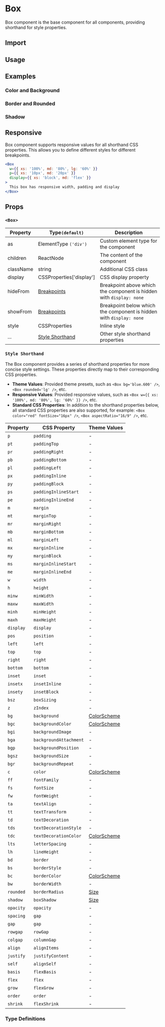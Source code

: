 # Box

Box component is the base component for all components, providing shorthand for style properties.

## Import

<!--{include:<import-guide>}-->

## Usage

<!--{include:`usage.md`}-->

## Examples

### Color and Background

<!--{include:`background.md`}-->

### Border and Rounded

<!--{include:`border.md`}-->

### Shadow

<!--{include:`shadow.md`}-->

## Responsive

Box component supports responsive values for all shorthand CSS properties. This allows you to define different styles for different breakpoints.

```jsx
<Box
  w={{ xs: '100%', md: '80%', lg: '60%' }}
  p={{ xs: '10px', md: '20px' }}
  display={{ xs: 'block', md: 'flex' }}
>
  This box has responsive width, padding and display
</Box>
```

<!--{include:<example-responsive>}-->

## Props

### `<Box>`

| Property  | Type`(default)`                               | Description                                                         |
| --------- | --------------------------------------------- | ------------------------------------------------------------------- |
| as        | ElementType `('div')`                         | Custom element type for the component                               |
| children  | ReactNode                                     | The content of the component                                        |
| className | string                                        | Additional CSS class                                                |
| display   | CSSProperties['display']                      | CSS display property                                                |
| hideFrom  | [Breakpoints][breakpoints]                    | Breakpoint above which the component is hidden with `display: none` |
| showFrom  | [Breakpoints][breakpoints]                    | Breakpoint below which the component is hidden with `display: none` |
| style     | CSSProperties                                 | Inline style                                                        |
| ...       | [Style Shorthand](#code-style-shorthand-code) | Other style shorthand properties                                    |

### `Style Shorthand`

The Box component provides a series of shorthand properties for more concise style settings. These properties directly map to their corresponding CSS properties.

- **Theme Values**: Provided theme presets, such as `<Box bg='blue.600' />`, `<Box rounded='lg' />`, etc.
- **Responsive Values**: Provided responsive values, such as `<Box w={{ xs: '100%', md: '80%', lg: '60%' }} />`, etc.
- **Standard CSS Properties**: In addition to the shorthand properties below, all standard CSS properties are also supported, for example: `<Box color="red" fontSize="16px" />`, `<Box aspectRatio="16/9" />`, etc.

| Property  | CSS Property           | Theme Values                |
| --------- | ---------------------- | --------------------------- |
| `p`       | `padding`              | -                           |
| `pt`      | `paddingTop`           | -                           |
| `pr`      | `paddingRight`         | -                           |
| `pb`      | `paddingBottom`        | -                           |
| `pl`      | `paddingLeft`          | -                           |
| `px`      | `paddingInline`        | -                           |
| `py`      | `paddingBlock`         | -                           |
| `ps`      | `paddingInlineStart`   | -                           |
| `pe`      | `paddingInlineEnd`     | -                           |
| `m`       | `margin`               | -                           |
| `mt`      | `marginTop`            | -                           |
| `mr`      | `marginRight`          | -                           |
| `mb`      | `marginBottom`         | -                           |
| `ml`      | `marginLeft`           | -                           |
| `mx`      | `marginInline`         | -                           |
| `my`      | `marginBlock`          | -                           |
| `ms`      | `marginInlineStart`    | -                           |
| `me`      | `marginInlineEnd`      | -                           |
| `w`       | `width`                | -                           |
| `h`       | `height`               | -                           |
| `minw`    | `minWidth`             | -                           |
| `maxw`    | `maxWidth`             | -                           |
| `minh`    | `minHeight`            | -                           |
| `maxh`    | `maxHeight`            | -                           |
| `display` | `display`              | -                           |
| `pos`     | `position`             | -                           |
| `left`    | `left`                 | -                           |
| `top`     | `top`                  | -                           |
| `right`   | `right`                | -                           |
| `bottom`  | `bottom`               | -                           |
| `inset`   | `inset`                | -                           |
| `insetx`  | `insetInline`          | -                           |
| `insety`  | `insetBlock`           | -                           |
| `bsz`     | `boxSizing`            | -                           |
| `z`       | `zIndex`               | -                           |
| `bg`      | `background`           | [ColorScheme][color-scheme] |
| `bgc`     | `backgroundColor`      | [ColorScheme][color-scheme] |
| `bgi`     | `backgroundImage`      | -                           |
| `bga`     | `backgroundAttachment` | -                           |
| `bgp`     | `backgroundPosition`   | -                           |
| `bgsz`    | `backgroundSize`       | -                           |
| `bgr`     | `backgroundRepeat`     | -                           |
| `c`       | `color`                | [ColorScheme][color-scheme] |
| `ff`      | `fontFamily`           | -                           |
| `fs`      | `fontSize`             | -                           |
| `fw`      | `fontWeight`           | -                           |
| `ta`      | `textAlign`            | -                           |
| `tt`      | `textTransform`        | -                           |
| `td`      | `textDecoration`       | -                           |
| `tds`     | `textDecorationStyle`  | -                           |
| `tdc`     | `textDecorationColor`  | [ColorScheme][color-scheme] |
| `lts`     | `letterSpacing`        | -                           |
| `lh`      | `lineHeight`           | -                           |
| `bd`      | `border`               | -                           |
| `bs`      | `borderStyle`          | -                           |
| `bc`      | `borderColor`          | [ColorScheme][color-scheme] |
| `bw`      | `borderWidth`          | -                           |
| `rounded` | `borderRadius`         | [Size][size]                |
| `shadow`  | `boxShadow`            | [Size][size]                |
| `opacity` | `opacity`              | -                           |
| `spacing` | `gap`                  | -                           |
| `gap`     | `gap`                  | -                           |
| `rowgap`  | `rowGap`               | -                           |
| `colgap`  | `columnGap`            | -                           |
| `align`   | `alignItems`           | -                           |
| `justify` | `justifyContent`       | -                           |
| `self`    | `alignSelf`            | -                           |
| `basis`   | `flexBasis`            | -                           |
| `flex`    | `flex`                 | -                           |
| `grow`    | `flexGrow`             | -                           |
| `order`   | `order`                | -                           |
| `shrink`  | `flexShrink`           | -                           |

### Type Definitions

<!--{include:(_common/types/breakpoints.md)}-->

[breakpoints]: #code-ts-breakpoints-code

<!--{include:(_common/types/size.md)}-->

[size]: #code-ts-size-code

<!--{include:(_common/types/color-scheme.md)}-->

[color-scheme]: #code-ts-color-scheme-code
